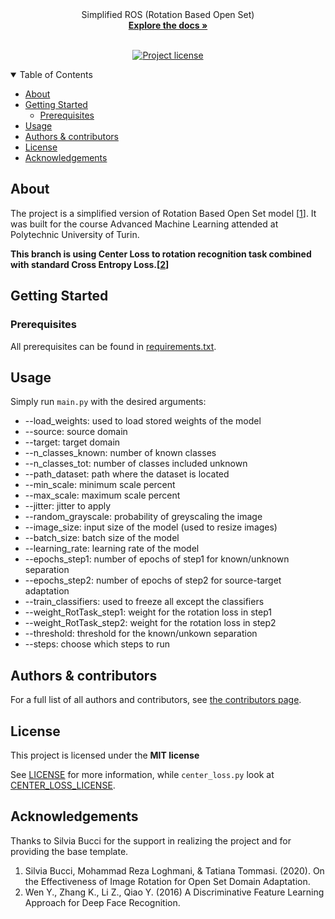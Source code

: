 <div align="center">
  Simplified ROS (Rotation Based Open Set)
  <br />
  <a href="#about"><strong>Explore the docs »</strong></a>
  <br />
 </div>

<div align="center">
<br />
  
[![Project license](https://img.shields.io/github/license/DarthReca/AML-Project)](LICENSE)
</div>

<details open="open">
<summary>Table of Contents</summary>

- [About](#about)
- [Getting Started](#getting-started)
  - [Prerequisites](#prerequisites)
- [Usage](#usage)
- [Authors & contributors](#authors--contributors)
- [License](#license)
- [Acknowledgements](#acknowledgements)

</details>

## About

The project is a simplified version of Rotation Based Open Set model \[[1](#acknowledgements)\]. It was built for the course Advanced Machine Learning attended at Polytechnic University of Turin.

**This branch is using Center Loss to rotation recognition task combined with standard Cross Entropy Loss.\[[2](#acknowledgements)\]**

## Getting Started

### Prerequisites

All prerequisites can be found in [requirements.txt](requirements.txt).

## Usage

Simply run `main.py` with the desired arguments:

- --load_weights: used to load stored weights of the model
- --source: source domain
- --target: target domain
- --n_classes_known: number of known classes
- --n_classes_tot: number of classes included unknown
- --path_dataset: path where the dataset is located
- --min_scale: minimum scale percent
- --max_scale: maximum scale percent
- --jitter: jitter to apply
- --random_grayscale: probability of greyscaling the image
- --image_size: input size of the model (used to resize images)
- --batch_size: batch size of the model
- --learning_rate: learning rate of the model
- --epochs_step1: number of epochs of step1 for known/unknown separation
- --epochs_step2: number of epochs of step2 for source-target adaptation
- --train_classifiers: used to freeze all except the classifiers
- --weight_RotTask_step1: weight for the rotation loss in step1
- --weight_RotTask_step2: weight for the rotation loss in step2
- --threshold: threshold for the known/unkown separation
- --steps: choose which steps to run

## Authors & contributors

For a full list of all authors and contributors, see [the contributors page](https://github.com/DarthReca/AML-Project/contributors).

## License

This project is licensed under the **MIT license**

See [LICENSE](LICENSE) for more information, while `center_loss.py` look at [CENTER_LOSS_LICENSE](CENTER_LOSS_LICENSE).

## Acknowledgements

Thanks to Silvia Bucci for the support in realizing the project and for providing the base template.

1. Silvia Bucci, Mohammad Reza Loghmani, & Tatiana Tommasi. (2020). On the Effectiveness of Image Rotation for Open Set Domain Adaptation.
2. Wen Y., Zhang K., Li Z., Qiao Y. (2016) A Discriminative Feature Learning Approach for Deep Face Recognition.


